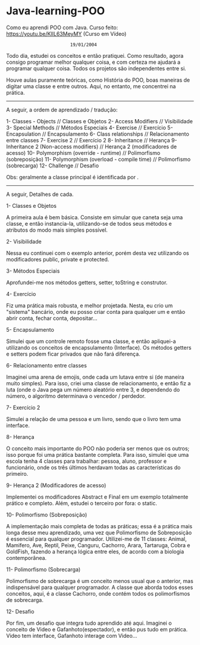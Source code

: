 # Java-learning-POO   
Como eu aprendi POO com Java.
Curso feito: https://youtu.be/KlIL63MeyMY (Curso em Vídeo)     

                            19/01/2004


Todo dia, estudei os conceitos e então pratiquei. Como resultado, 
agora consigo programar melhor qualquer coisa, e com certeza me ajudará 
a programar qualquer coisa. Todos os projetos são independentes entre si.

Houve aulas puramente teóricas, como História do POO, boas maneiras de digitar uma
classe e entre outros. Aqui, no entanto, me concentrei na prática.

---------------------------------------------------------------------------------

A seguir, a ordem de aprendizado / tradução:

1- Classes - Objects                       // Classes e Objetos
2- Access Modifiers                        // Visibilidade
3- Special Methods                         // Métodos Especiais
4- Exercise                                // Exercício
5- Encapsulation                           // Encapsulamento
6- Class relationships                     // Relacionamento entre classes
7- Exercise 2                              // Exercício 2
8- Inheritance                             // Herança
9- Inheritance 2 (Non-access modifiers)    // Herança 2 (modificadores de acesso)
10- Polymorphism (override - runtime)      // Polimorfismo (sobreposição)
11- Polymorphism (overload - compile time) // Polimorfismo (sobrecarga)
12- Challenge                              // Desafio

Obs: geralmente a classe principal é identificada por <aulaX>.

---------------------------------------------------------------------------------

A seguir, Detalhes de cada.

1- Classes e Objetos

A primeira aula é bem básica. Consiste em simular que caneta seja uma classe, e 
então instancia-la, utilizando-se de todos seus métodos e atributos do modo mais 
simples possível.



2- Visibilidade

Nessa eu continuei com o exemplo anterior, porém desta vez 
utilizando os modificadores public, private e protected.



3- Métodos Especiais

Aprofundei-me nos métodos getters, setter, toString e construtor.



4- Exercício

Fiz uma prática mais robusta, e melhor projetada. Nesta, eu crio um "sistema"
bancário, onde eu posso criar conta para qualquer um e então abrir conta, 
fechar conta, depositar...


5- Encapsulamento

Simulei que um controle remoto fosse uma classe, e então apliquei-a utilizando 
os conceitos de encapsulamento (Interface). Os métodos getters e setters podem 
ficar privados que não fará diferença.



6- Relacionamento entre classes

Imaginei uma arena de emojis, onde cada um lutava entre si (de maneira muito
simples). Para isso, criei uma classe de relacionamento, e então fiz a luta 
(onde o Java pega um número aleatório entre 3, e dependendo do número, o 
algoritmo determinava o vencedor / perdedor.



7- Exercício 2

Simulei a relação de uma pessoa e um livro, sendo que o livro tem uma interface. 



8- Herança

O conceito mais importante do POO não poderia ser menos que os outros; isso porque
foi uma prática bastante completa. Para isso, simulei que uma escola tenha 4 classes
para trabalhar: pessoa, aluno, professor e funcionário, onde os três últimos herdavam
todas as características do primeiro.



9- Herança 2 (Modificadores de acesso)

Implementei os modificadores Abstract e Final em um exemplo totalmente prático e 
completo. Além, estudei o terceiro por fora: o static.



10- Polimorfismo (Sobreposição)

A implementação mais completa de todas as práticas; essa é a prática mais longa
desse meu aprendizado, uma vez que Polimorfismo de Sobreposição é essencial para
qualquer programador. 
Utilizei-me de 11 classes: Animal, Mamifero, Ave, Reptil, Peixe, Canguru, Cachorro,
Arara, Tartaruga, Cobra e GoldFish, fazendo a herança lógica entre eles, de acordo 
com a biologia contemporânea.



11- Polimorfismo (Sobrecarga)

Polimorfismo de sobrecarga é um conceito menos usual que o anterior, mas indispensável
para qualquer programador. A classe que aborda todos esses conceitos, aqui, é a classe
Cachorro, onde contém todos os polimorfismos de sobrecarga.



12- Desafio

Por fim, um desafio que integra tudo aprendido até aqui. Imaginei o conceito de Video
e Gafanhoto(espectador), e então pus tudo em prática. Video tem interface, Gafanhoto 
interage com Video...

